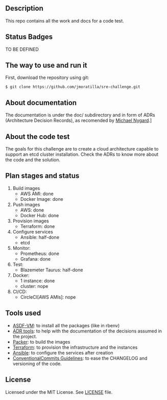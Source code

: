 ## Description

This repo contains all the work and docs for a code test.

## Status Badges

TO BE DEFINED


## The way to use and run it

First, download the repository using git:

```shell
$ git clone https://github.com/jmoratilla/sre-challenge.git
```

## About documentation

The documentation is under the doc/ subdirectory and in form of ADRs (Architecture Decision Records), as recomended by [Michael Nygard](http://thinkrelevance.com/blog/2011/11/15/documenting-architecture-decisions).]

## About the code test

The goals for this challenge are to create a cloud architecture capable to support
 an etcd cluster installation.  Check the ADRs to know more about the code and
 the solution.

## Plan stages and status

1. Build images
    - AWS AMI: done
    - Docker Image: done
2. Push images
    - AWS: done
    - Docker Hub: done
2. Provision images
    - Terraform: done
3. Configure services
    - Ansible: half-done
    - etcd
4. Monitor: 
    - Prometheus: done
    - Grafana: done
5. Test:
    - Blazemeter Taurus: half-done
6. Docker:
    - 1 instance: done
    - cluster: nope
7. CI/CD:
    - CircleCI[AWS AMIs]: nope

## Tools used

* [ASDF-VM](https://asdf-vm.com): to install all the packages (like in rbenv)
* [ADR tools](https://github.com/npryce/adr-tools/blob/master/INSTALL.md): to help with the documentation of the decisions assumed in the project.
* [Packer](https://www.packer.io): to build the images
* [Terraform](https://www.terraform.io): to provision the infrastructure and the instances
* [Ansible](https://www.ansible.com): to configure the services after creation
* [ConventionalCommits Guidelines](https://www.conventionalcommits.org/en/v1.0.0/): to ease the CHANGELOG and versioning of the code.

## License

Licensed under the MIT License. See [LICENSE](/license) file.